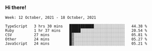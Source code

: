 ### Hi there!

<!--START_SECTION:waka-->
```text
Week: 12 October, 2021 - 18 October, 2021

TypeScript   3 hrs 30 mins   ███████████░░░░░░░░░░░░░░   44.38 % 
Ruby         1 hr 37 mins    █████░░░░░░░░░░░░░░░░░░░░   20.54 % 
CSV          27 mins         █▒░░░░░░░░░░░░░░░░░░░░░░░   05.81 % 
Other        24 mins         █▒░░░░░░░░░░░░░░░░░░░░░░░   05.27 % 
JavaScript   24 mins         █▒░░░░░░░░░░░░░░░░░░░░░░░   05.21 % 
```
<!--END_SECTION:waka-->
